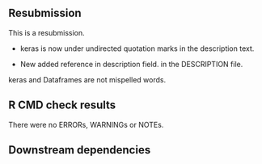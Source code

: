 
## Resubmission
This is a resubmission. 

* keras is now under undirected quotation marks in the description text.

* New added reference in description field. in the DESCRIPTION file.


keras and Dataframes are not mispelled words.

## R CMD check results
There were no ERRORs, WARNINGs or NOTEs.

## Downstream dependencies

